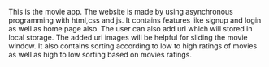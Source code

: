 This is the movie app.
The website is made by using asynchronous programming with html,css and js.
It contains features like signup and login as well as home page also.
The user can also add url which will stored in local storage.
The added url images will be helpful for sliding the movie window.
It also contains sorting according to low to high ratings of movies as well as high to low sorting based on movies ratings.
